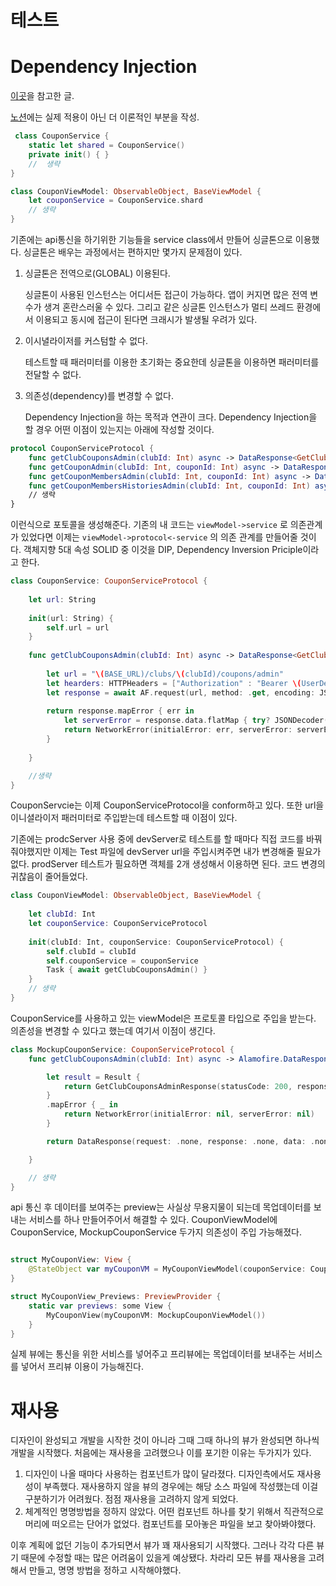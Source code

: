 # 테스트 




# Dependency Injection 

[이곳](https://jacobko.info/swiftui/swiftui-35/)을 참고한 글. 

[노션](https://mud-climb-89a.notion.site/DIP-DI-7fa8616b54574746b3ab055f17565ba5)에는 실제 적용이 아닌 더 이론적인 부분을 작성. 
```swift 
 class CouponService {
    static let shared = CouponService()
    private init() { }
    //  생략
}

class CouponViewModel: ObservableObject, BaseViewModel {
    let couponService = CouponService.shard 
    // 생략
}
```

기존에는 api통신을 하기위한 기능들을 service class에서 만들어 싱글톤으로 이용했다. 싱글톤은 배우는 과정에서는 편하지만 몇가지 문제점이 있다. 

1. 싱글톤은 전역으로(GLOBAL) 이용된다.
   
   싱글톤이 사용된 인스턴스는 어디서든 접근이 가능하다. 앱이 커지면 많은 전역 변수가 생겨 혼란스러울 수 있다. 그리고 같은 싱글톤 인스턴스가 멀티 쓰레드 환경에서 이용되고 동시에 접근이 된다면 크래시가 발생될 우려가 있다. 

2. 이시녈라이저를 커스텀할 수 없다. 

    테스트할 때 패러미터를 이용한 초기화는 중요한데 싱글톤을 이용하면 패러미터를 전달할 수 없다.

3. 의존성(dependency)를 변경할 수 없다. 

    Dependency Injection을 하는 목적과 연관이 크다. Dependency Injection을 할 경우 어떤 이점이 있는지는 아래에 작성할 것이다. 



```swift
protocol CouponServiceProtocol {
    func getClubCouponsAdmin(clubId: Int) async -> DataResponse<GetClubCouponsAdminResponse, NetworkError>
    func getCouponAdmin(clubId: Int, couponId: Int) async -> DataResponse<GetCouponAdminResponse, NetworkError>
    func getCouponMembersAdmin(clubId: Int, couponId: Int) async -> DataResponse<GetCouponMembersAdmin, NetworkError>
    func getCouponMembersHistoriesAdmin(clubId: Int, couponId: Int) async -> DataResponse<GetCouponMembersHistoriesAdmin, NetworkError>
    // 생략 
}
```

이런식으로 포토콜을 생성해준다. 기존의 내 코드는 `viewModel->service` 로 의존관계가 있었다면 이제는 `viewModel->protocol<-service` 의 의존 관계를 만들어줄 것이다. 객체지향 5대 속성 SOLID 중 이것을 DIP, Dependency Inversion Priciple이라고 한다. 

```swift 
class CouponService: CouponServiceProtocol {
    
    let url: String
    
    init(url: String) {
        self.url = url
    }
    
    func getClubCouponsAdmin(clubId: Int) async -> DataResponse<GetClubCouponsAdminResponse, NetworkError> {
        
        let url = "\(BASE_URL)/clubs/\(clubId)/coupons/admin"
        let hearders: HTTPHeaders = ["Authorization" : "Bearer \(UserDefaults.standard.string(forKey: JWT_KEY) ?? "")"]
        let response = await AF.request(url, method: .get, encoding: JSONEncoding.default, headers: hearders).serializingDecodable(GetClubCouponsAdminResponse.self).response
        
        return response.mapError { err in
            let serverError = response.data.flatMap { try? JSONDecoder().decode(ServerError.self, from: $0) }
            return NetworkError(initialError: err, serverError: serverError)
        }
        
    }

    //생략 
}
```

CouponServcie는 이제 CouponServiceProtocol을 conform하고 있다. 또한 url을 이니셜라이저 패러미터로 주입받는데 테스트할 때 이점이 있다. 

기존에는 prodcServer 사용 중에 devServer로 테스트를 할 때마다 직접 코드를 바꿔줘야했지만 이제는 Test 파일에 devServer url을 주입시켜주면 내가 변경해줄 필요가 없다. prodServer 테스트가 필요하면 객체를 2개 생성해서 이용하면 된다. 코드 변경의 귀찮음이 줄어들었다.  

```swift 
class CouponViewModel: ObservableObject, BaseViewModel {
    
    let clubId: Int
    let couponService: CouponServiceProtocol
    
    init(clubId: Int, couponService: CouponServiceProtocol) {
        self.clubId = clubId
        self.couponService = couponService
        Task { await getClubCouponsAdmin() }
    }
    // 생략 
}
```

CouponService를 사용하고 있는 viewModel은 프로토콜 타입으로 주입을 받는다. 의존성을 변경할 수 있다고 했는데 여기서 이점이 생긴다. 

```swift
class MockupCouponService: CouponServiceProtocol {
    func getClubCouponsAdmin(clubId: Int) async -> Alamofire.DataResponse<GetClubCouponsAdminResponse, NetworkError> {

        let result = Result {
            return GetClubCouponsAdminResponse(statusCode: 200, responseMessage: "", data: CouponPreviewData.dummyCouponPreviewDatas())
        }
        .mapError { _ in
            return NetworkError(initialError: nil, serverError: nil)
        }

        return DataResponse(request: .none, response: .none, data: .none, metrics: .none, serializationDuration: 0.0, result: result)

    }

    // 생략 
}
``` 
api 통신 후 데이터를 보여주는 preview는 사실상 무용지물이 되는데 목업데이터를 보내는 서비스를 하나 만들어주어서 해결할 수 있다. CouponViewModel에 CouponService, MockupCouponService 두가지 의존성이 주입 가능해졌다. 

```swift

struct MyCouponView: View {   
    @StateObject var myCouponVM = MyCouponViewModel(couponService: CouponService(url: ServerURL.runningServer.url))
}

struct MyCouponView_Previews: PreviewProvider {
    static var previews: some View {
        MyCouponView(myCouponVM: MockupCouponViewModel())
    }
}
```
실제 뷰에는 통신을 위한 서비스를 넣어주고 프리뷰에는 목업데이터를 보내주는 서비스를 넣어서 프리뷰 이용이 가능해진다. 

# 재사용 

디자인이 완성되고 개발을 시작한 것이 아니라 그때 그때 하나의 뷰가 완성되면 하나씩 개발을 시작했다. 처음에는 재사용을 고려했으나 이를 포기한 이유는 두가지가 있다. 

1. 디자인이 나올 때마다 사용하는 컴포넌트가 많이 달라졌다. 디자인측에서도 재사용성이 부족했다.  재사용하지 않을 뷰의 경우에는 해당 소스 파일에 작성했는데 이걸 구분하기가 어려웠다. 점점 재사용을 고려하지 않게 되었다.
2. 체계적인 명명방법을 정하지 않았다. 어떤 컴포넌트 하나를 찾기 위해서 직관적으로 머리에 떠오르는 단어가 없었다. 컴포넌트를 모아놓은 파일을 보고 찾아봐야했다. 

이후 계획에 없던 기능이 추가되면서 뷰가 꽤 재사용되기 시작했다. 그러나 각각 다른 뷰기 때문에 수정할 때는 많은 어려움이 있을게 예상됐다. 차라리 모든 뷰를 재사용을 고려해서 만들고, 명명 방법을 정하고 시작해야했다. 

